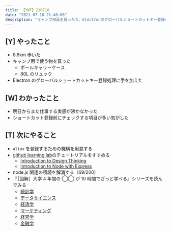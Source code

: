 ```yaml
---
title: 【YWT】210718
date: "2021-07-18 21:40:00"
description: "キャンプ用品を買ったり、Electronのグローバルショートカットキー登録の処理を見直したりした"
---
```


## [Y] やったこと

- 8.6km 歩いた
- キャンプ用で使う物を買った
  - ポールキャリーケース
  - 80L のリュック
- Electron のグローバルショートカットキー登録処理に手を加えた

## [W] わかったこと

- 明日からまた仕事する実感が沸かなかった
- ショートカット登録前にチェックする項目が多い気がした

## [T] 次にやること

- `alias` を登録するための機構を用意する
- [github learning lab](https://lab.github.com/githubtraining)のチュートリアルをすすめる
  - [Introduction to Design Thinking](https://lab.github.com/githubtraining/introduction-to-design-thinking)
  - [Introduction to Node with Express](https://lab.github.com/everydeveloper/introduction-to-node-with-express)
- node.js 関連の積読を解消する（69/200）
- 『［図解］大学 4 年間の ◯◯ が 10 時間でざっと学べる』シリーズを読んでみる
  - [統計学](https://www.amazon.co.jp/dp/B07PXB4NN9)
  - [データサイエンス](https://www.amazon.co.jp/dp/B07XNW3TQM)
  - [経済学](https://www.amazon.co.jp/dp/B01KNLFHH6)
  - [マーケティング](https://www.amazon.co.jp/dp/B07BNC2SV3)
  - [経営学](https://www.amazon.co.jp/dp/B071SKDF3L)
  - [金融学](https://www.amazon.co.jp/dp/B07BB6Z7FW)

<!-- https://twitter.com/camomile_cafe/status/1416765653810225153?s=20 -->
